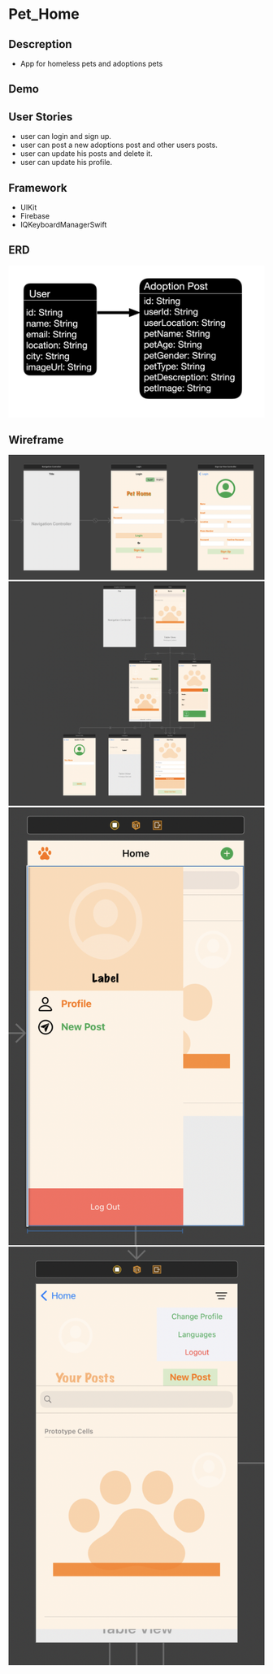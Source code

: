 # Pet_Home

## Descreption
- App for homeless pets and adoptions pets

## Demo


## User Stories
- user can login and sign up.
- user can post a new adoptions post and other users posts.
- user can update his posts and delete it.
- user can update his profile.

## Framework
- UIKit
- Firebase
- IQKeyboardManagerSwift

## ERD
![](ERD.png)

## Wireframe
![](signwireframe.png)
![](homeandtherest.png)
![](homesidemenu.png)
![](settingsmenu.png)
